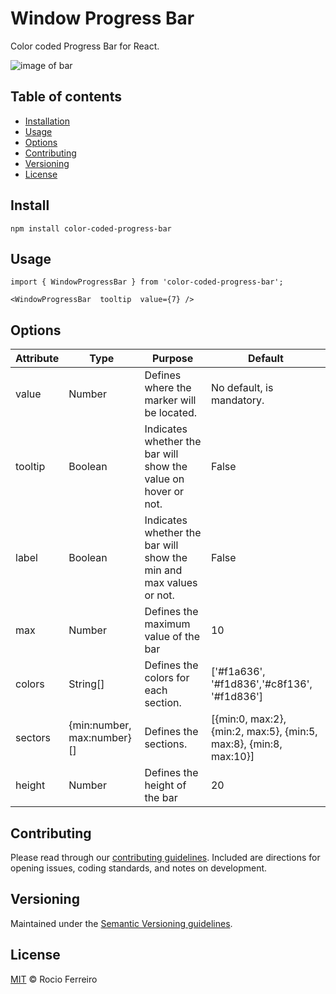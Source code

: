 # Window Progress Bar
Color coded Progress Bar for React.

![image of bar](https://i.imgur.com/iipIjpq.png)

## Table of contents

- [Installation](#install)
- [Usage](#usage)
- [Options](#options)
- [Contributing](#contributing)
- [Versioning](#versioning)
- [License](#license)

## Install

`npm install color-coded-progress-bar`

## Usage

`import { WindowProgressBar } from 'color-coded-progress-bar';`

`<WindowProgressBar 
        tooltip 
        value={7} />`

## Options

| Attribute | Type                       | Purpose                                                            | Default                                                           |
|-----------|----------------------------|--------------------------------------------------------------------|-------------------------------------------------------------------|
| value     | Number                     | Defines where the marker will be located.                          | No default, is mandatory.                                         |
| tooltip   | Boolean                    | Indicates whether the bar will show the value on hover or not.     | False                                                             |
| label     | Boolean                    | Indicates whether the bar will show the min and max values or not. | False                                                             |
| max       | Number                     | Defines the maximum value of the bar                               | 10                                                                |
| colors    | String[]                   | Defines the colors for each section.                               | ['#f1a636', '#f1d836','#c8f136', '#f1d836']                       |
| sectors   | {min:number, max:number}[] | Defines the sections.                                              | [{min:0, max:2}, {min:2, max:5}, {min:5, max:8}, {min:8, max:10}] |
| height    | Number                     | Defines the height of the bar                                      | 20                                                                |

## Contributing

Please read through our [contributing guidelines](https://github.com/rocioferreiro/window-progress-bar/blob/main/Contributing.md). Included are directions for opening issues, coding standards, and notes on development.

## Versioning

Maintained under the [Semantic Versioning guidelines](https://semver.org/).

## License

[MIT](https://opensource.org/licenses/MIT) © Rocio Ferreiro
